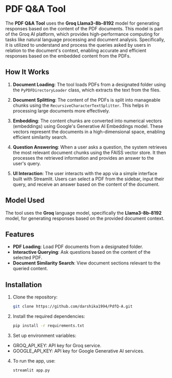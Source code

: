 # PDF Q&A Tool

The **PDF Q&A Tool** uses the **Groq Llama3-8b-8192** model for generating responses based on the content of the PDF documents. This model is part of the Groq AI platform, which provides high-performance computing for tasks like natural language processing and document analysis. Specifically, it is utilized to understand and process the queries asked by users in relation to the document's context, enabling accurate and efficient responses based on the embedded content from the PDFs.

## How It Works

1. **Document Loading**: The tool loads PDFs from a designated folder using the `PyPDFDirectoryLoader` class, which extracts the text from the files.
   
2. **Document Splitting**: The content of the PDFs is split into manageable chunks using the `RecursiveCharacterTextSplitter`. This helps in processing large documents more effectively.

3. **Embedding**: The content chunks are converted into numerical vectors (embeddings) using Google's Generative AI Embeddings model. These vectors represent the documents in a high-dimensional space, enabling efficient similarity search.

4. **Question Answering**: When a user asks a question, the system retrieves the most relevant document chunks using the FAISS vector store. It then processes the retrieved information and provides an answer to the user's query.

5. **UI Interaction**: The user interacts with the app via a simple interface built with Streamlit. Users can select a PDF from the sidebar, input their query, and receive an answer based on the content of the document.

## Model Used

The tool uses the **Groq** language model, specifically the **Llama3-8b-8192** model, for generating responses based on the provided document context.

## Features

- **PDF Loading**: Load PDF documents from a designated folder.
- **Interactive Querying**: Ask questions based on the content of the selected PDF.
- **Document Similarity Search**: View document sections relevant to the queried content.

## Installation

1. Clone the repository:
   ```bash
   git clone https://github.com/darshika1994/PdfQ-A.git
   ```
   
2. Install the required dependencies:
   ```bash
   pip install -r requirements.txt
   ```
   
3. Set up environment variables:
  - GROQ_API_KEY: API key for Groq service.
  - GOOGLE_API_KEY: API key for Google Generative AI services.

4. To run the app, use:
   ```bash
   streamlit app.py
   ```
